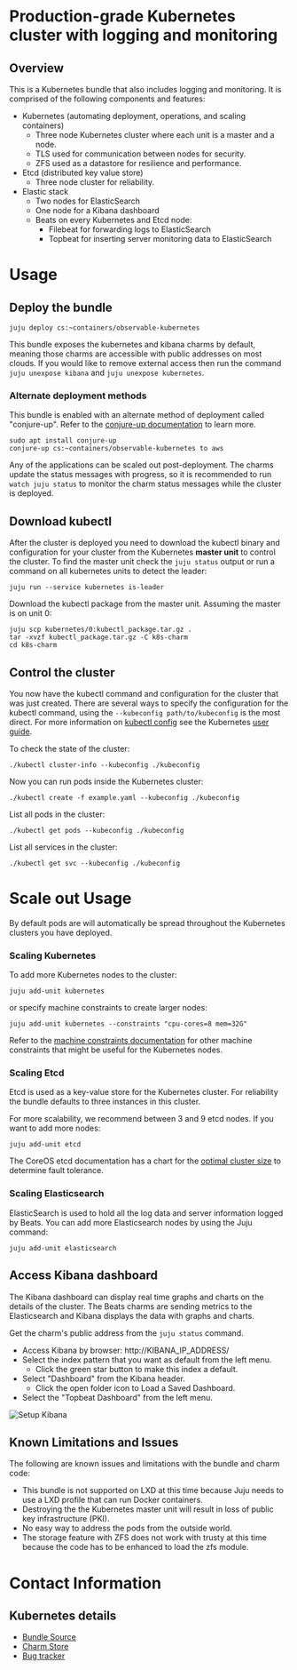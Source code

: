 # Production-grade Kubernetes cluster with logging and monitoring

## Overview

This is a Kubernetes bundle that also includes logging and monitoring. It is
comprised of the following components and features:

- Kubernetes (automating deployment, operations, and scaling containers)
  - Three node Kubernetes cluster where each unit is a master and a node.
  - TLS used for communication between nodes for security.
  - ZFS used as a datastore for resilience and performance.
- Etcd (distributed key value store)
  - Three node cluster for reliability.
- Elastic stack
   - Two nodes for ElasticSearch
   - One node for a Kibana dashboard
   - Beats on every Kubernetes and Etcd node:
     - Filebeat for forwarding logs to ElasticSearch
     - Topbeat for inserting server monitoring data to ElasticSearch

# Usage

## Deploy the bundle

    juju deploy cs:~containers/observable-kubernetes

This bundle exposes the kubernetes and kibana charms by default, meaning those
charms are accessible with public addresses on most clouds. If you would like
to remove external access then run the command `juju unexpose kibana` and
`juju unexpose kubernetes`.

### Alternate deployment methods

This bundle is enabled with an alternate method of deployment called
"conjure-up". Refer to the
[conjure-up documentation](http://conjure-up.io) to learn more.

    sudo apt install conjure-up
    conjure-up cs:~containers/observable-kubernetes to aws

Any of the applications can be scaled out post-deployment. The charms
update the status messages with progress, so it is recommended to run
`watch juju status` to monitor the charm status messages while the cluster is
deployed.

## Download kubectl

After the cluster is deployed you need to download the kubectl binary and
configuration for your cluster from the Kubernetes **master unit** to control
the cluster. To find the master unit check the `juju status` output or run
a command on all kubernetes units to detect the leader:  

    juju run --service kubernetes is-leader

Download the kubectl package from the master unit. Assuming the master is on
unit 0:  

    juju scp kubernetes/0:kubectl_package.tar.gz .
    tar -xvzf kubectl_package.tar.gz -C k8s-charm
    cd k8s-charm

## Control the cluster

You now have the kubectl command and configuration for the cluster that
was just created. There are several ways to specify the configuration for the
kubectl command, using the `--kubeconfig path/to/kubeconfig` is the most
direct. For more information on
[kubectl config](http://kubernetes.io/docs/user-guide/kubectl/kubectl_config/)
see the Kubernetes [user guide](http://kubernetes.io/docs/user-guide/).

To check the state of the cluster:

    ./kubectl cluster-info --kubeconfig ./kubeconfig

Now you can run pods inside the Kubernetes cluster:

    ./kubectl create -f example.yaml --kubeconfig ./kubeconfig

List all pods in the cluster:

    ./kubectl get pods --kubeconfig ./kubeconfig

List all services in the cluster:

    ./kubectl get svc --kubeconfig ./kubeconfig

# Scale out Usage

By default pods are will automatically be spread throughout the Kubernetes
clusters you have deployed.

### Scaling Kubernetes

To add more Kubernetes nodes to the cluster:

    juju add-unit kubernetes

or specify machine constraints to create larger nodes:

    juju add-unit kubernetes --constraints "cpu-cores=8 mem=32G"

Refer to the
[machine constraints documentation](https://jujucharms.com/docs/stable/charms-constraints)
for other machine constraints that might be useful for the Kubernetes nodes.

### Scaling Etcd

Etcd is used as a key-value store for the Kubernetes cluster. For reliability
the bundle defaults to three instances in this cluster.

For more scalability, we recommend between 3 and 9 etcd nodes. If you want to
add more nodes:  

    juju add-unit etcd

The CoreOS etcd documentation has a chart for the
[optimal cluster size](https://coreos.com/etcd/docs/latest/admin_guide.html#optimal-cluster-size)
to determine fault tolerance.

### Scaling Elasticsearch

ElasticSearch is used to hold all the log data and server information logged by
Beats. You can add more Elasticsearch nodes by using the Juju command:

    juju add-unit elasticsearch

## Access Kibana dashboard

The Kibana dashboard can display real time graphs and charts on the details of
the cluster. The Beats charms are sending metrics to the Elasticsearch and
Kibana displays the data with graphs and charts.

Get the charm's public address from the `juju status` command.

* Access Kibana by browser:  http://KIBANA_IP_ADDRESS/
* Select the index pattern that you want as default from the left menu.
  * Click the green star button to make this index a default.
* Select "Dashboard" from the Kibana header.
  * Click the open folder icon to Load a Saved Dashboard.
* Select the "Topbeat Dashboard" from the left menu.

![Setup Kibana](http://i.imgur.com/tgYFSjM.gif)


## Known Limitations and Issues

 The following are known issues and limitations with the bundle and charm code:

 - This bundle is not supported on LXD at this time because Juju needs to use a
LXD profile that can run Docker containers.
 - Destroying the the Kubernetes master unit will result in loss of public key
infrastructure (PKI).
 - No easy way to address the pods from the outside world.
 - The storage feature with ZFS does not work with trusty at this time because
the code has to be enhanced to load the zfs module.

# Contact Information

## Kubernetes details

- [Bundle Source](https://github.com/juju-solutions/bundle-observable-kubernetes)
- [Charm Store](https://jujucharms.com/u/containers/observable-kubernetes/bundle/)
- [Bug tracker](https://github.com/juju-solutions/bundle-observable-kubernetes/issues)
